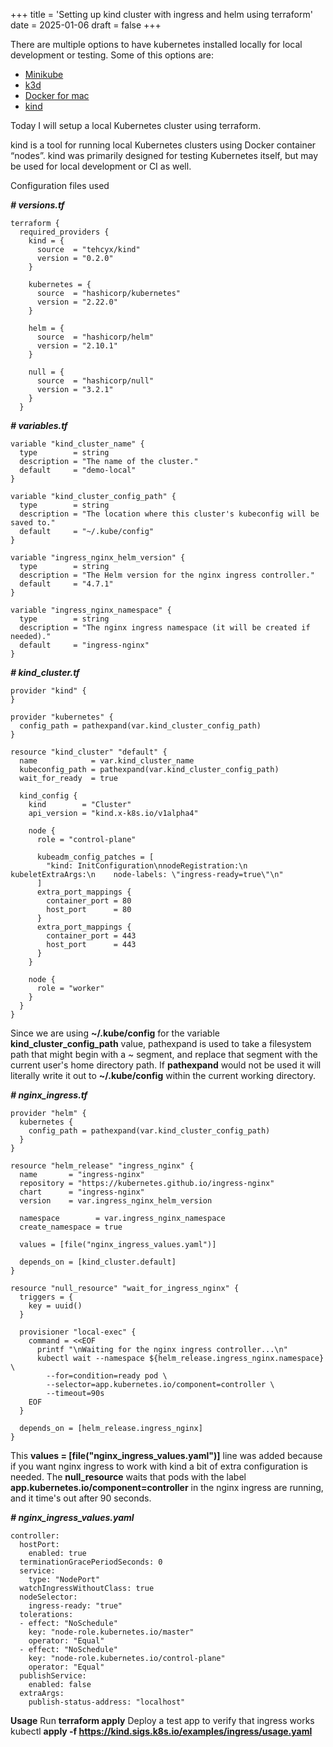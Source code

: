 +++
title = 'Setting up kind cluster with ingress and helm using terraform'
date = 2025-01-06
draft = false
+++

There are multiple options to have kubernetes installed locally for local development or testing.
Some of this options are:
- <a href="https://minikube.sigs.k8s.io/docs/" target="_blank">Minikube</a>
- <a href="https://k3d.io/v5.6.3/" target="_blank">k3d</a>
- <a href="https://docs.docker.com/desktop/setup/install/mac-install/" target="_blank">Docker for mac</a>
- <a href="https://kind.sigs.k8s.io/" target="_blank">kind</a>

Today I will setup a local Kubernetes cluster using terraform.

kind is a tool for running local Kubernetes clusters using Docker container “nodes”.
kind was primarily designed for testing Kubernetes itself, but may be used for local development or CI as well.

Configuration files used

***# versions.tf***
```
terraform {
  required_providers {
    kind = {
      source  = "tehcyx/kind"
      version = "0.2.0"
    }

    kubernetes = {
      source  = "hashicorp/kubernetes"
      version = "2.22.0"
    }

    helm = {
      source  = "hashicorp/helm"
      version = "2.10.1"
    }

    null = {
      source  = "hashicorp/null"
      version = "3.2.1"
    }
  }
```

***# variables.tf***
```
variable "kind_cluster_name" {
  type        = string
  description = "The name of the cluster."
  default     = "demo-local"
}

variable "kind_cluster_config_path" {
  type        = string
  description = "The location where this cluster's kubeconfig will be saved to."
  default     = "~/.kube/config"
}

variable "ingress_nginx_helm_version" {
  type        = string
  description = "The Helm version for the nginx ingress controller."
  default     = "4.7.1"
}

variable "ingress_nginx_namespace" {
  type        = string
  description = "The nginx ingress namespace (it will be created if needed)."
  default     = "ingress-nginx"
}
```

***# kind_cluster.tf***
```
provider "kind" {
}

provider "kubernetes" {
  config_path = pathexpand(var.kind_cluster_config_path)
}

resource "kind_cluster" "default" {
  name            = var.kind_cluster_name
  kubeconfig_path = pathexpand(var.kind_cluster_config_path)
  wait_for_ready  = true

  kind_config {
    kind        = "Cluster"
    api_version = "kind.x-k8s.io/v1alpha4"

    node {
      role = "control-plane"

      kubeadm_config_patches = [
        "kind: InitConfiguration\nnodeRegistration:\n  kubeletExtraArgs:\n    node-labels: \"ingress-ready=true\"\n"
      ]
      extra_port_mappings {
        container_port = 80
        host_port      = 80
      }
      extra_port_mappings {
        container_port = 443
        host_port      = 443
      }
    }

    node {
      role = "worker"
    }
  }
}
```
Since we are using **~/.kube/config** for the variable **kind_cluster_config_path** value, pathexpand is used to take a filesystem path that might begin with a ~ segment, and replace that segment with the current user's home directory path.
If **pathexpand** would not be used it will literally write it out to **~/.kube/config** within the current working directory.

***# nginx_ingress.tf***
```
provider "helm" {
  kubernetes {
    config_path = pathexpand(var.kind_cluster_config_path)
  }
}

resource "helm_release" "ingress_nginx" {
  name       = "ingress-nginx"
  repository = "https://kubernetes.github.io/ingress-nginx"
  chart      = "ingress-nginx"
  version    = var.ingress_nginx_helm_version

  namespace        = var.ingress_nginx_namespace
  create_namespace = true

  values = [file("nginx_ingress_values.yaml")]

  depends_on = [kind_cluster.default]
}

resource "null_resource" "wait_for_ingress_nginx" {
  triggers = {
    key = uuid()
  }

  provisioner "local-exec" {
    command = <<EOF
      printf "\nWaiting for the nginx ingress controller...\n"
      kubectl wait --namespace ${helm_release.ingress_nginx.namespace} \
        --for=condition=ready pod \
        --selector=app.kubernetes.io/component=controller \
        --timeout=90s
    EOF
  }

  depends_on = [helm_release.ingress_nginx]
}
```
This **values = [file("nginx_ingress_values.yaml")]** line was added because if you want nginx ingress to work with kind a bit of extra configuration is needed.
The **null_resource** waits that pods with the label **app.kubernetes.io/component=controller** in the nginx ingress are running, and it time's out after 90 seconds.

***# nginx_ingress_values.yaml***
```
controller:
  hostPort:
    enabled: true
  terminationGracePeriodSeconds: 0
  service:
    type: "NodePort"
  watchIngressWithoutClass: true
  nodeSelector:
    ingress-ready: "true"
  tolerations:
  - effect: "NoSchedule"
    key: "node-role.kubernetes.io/master"
    operator: "Equal"
  - effect: "NoSchedule"
    key: "node-role.kubernetes.io/control-plane"
    operator: "Equal"
  publishService:
    enabled: false
  extraArgs:
    publish-status-address: "localhost"
```

**Usage**
Run **terraform apply**
Deploy a test app to verify that ingress works kubectl **apply -f https://kind.sigs.k8s.io/examples/ingress/usage.yaml**
